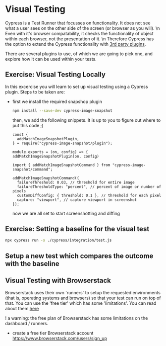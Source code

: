 # Visual Testing

Cypress is a Test Runner that focusses on functionality. It does not see what a user sees on the
other side of the screen (or browser as you will). \n
Even with it's browser compatability, it checks the functionality of object within each browser, not the
presentation of it. \n Therefore Cypress has the option to extend the Cypress functionality with [3rd party plugins](https://docs.cypress.io/plugins/).

There are several plugins to use, of which we are going to pick one, and explore how it can be used within
your tests.

## Exercise: Visual Testing Locally

In this excercise you will learn to set up visual testing using a Cypress plugin.
Steps to be taken are:

- first we install the required snapshop plugin

  ```bash
  npm install --save-dev cypress-image-snapshot
  ```

  then, we add the following snippets. It is up to you to figure out where
  to put this code ;)

  ```nodejs
  const {
    addMatchImageSnapshotPlugin,
  } = require("cypress-image-snapshot/plugin");

  module.exports = (on, config) => {
  addMatchImageSnapshotPlugin(on, config)
  ```

  ```nodejs
  import { addMatchImageSnapshotCommand } from "cypress-image-snapshot/command";

  addMatchImageSnapshotCommand({
    failureThreshold: 0.03, // threshold for entire image
    failureThresholdType: "percent", // percent of image or number of pixels
    customDiffConfig: { threshold: 0.1 }, // threshold for each pixel
    capture: "viewport", // capture viewport in screenshot
  });
  ```

  now we are all set to start screenshotting and diffing

## Exercise: Setting a baseline for the visual test

```bash
npx cypress run -s ./cypress/integration/test.js
```

## Setup a new test which compares the outcome with the baseline

## Visual Testing with Browserstack

Browserstack uses their own 'runners' to setup the requested environments (that is, operating systems and browsers) so that your test can run on top of that. You can use the 'free tier' which has some 'limitations'. You can read about them [here](https://link)

! a warning: the free plan of Browserstack has some limitations on the dashboard / runners.

- create a free tier Browserstack account
  <https://www.browserstack.com/users/sign_up>
